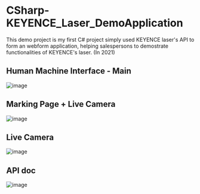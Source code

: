 # CSharp-KEYENCE_Laser_DemoApplication
This demo project is my first C# project simply used KEYENCE laser's API to form an webform application, helping salespersons to demostrate functionalities of KEYENCE's laser. (In 2021)


## Human Machine Interface - Main 
![image](https://github.com/peggydbc1217/CSharp-KEYENCE_Laser_DemoApplication/assets/42536652/0b07c16c-4f7b-41aa-ac40-2c176eeeb7f8)

## Marking Page + Live Camera
![image](https://github.com/peggydbc1217/CSharp-KEYENCE_Laser_DemoApplication/assets/42536652/68df506a-b21b-45bf-85db-0e0278c8aedc)

## Live Camera
![image](https://github.com/peggydbc1217/CSharp-KEYENCE_Laser_DemoApplication/assets/42536652/e7642a3d-23e4-4ac9-af06-a8c17098e691)

## API doc
![image](https://github.com/peggydbc1217/CSharp-KEYENCE_Laser_DemoApplication/assets/42536652/25c22485-1317-4c8f-aad4-97857b6b3f6f)









